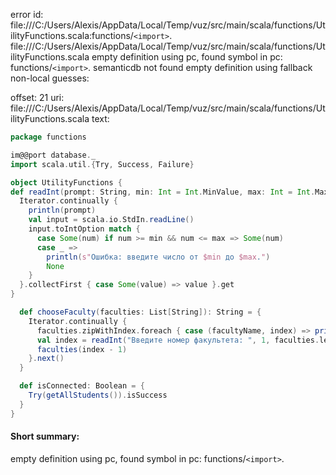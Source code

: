 error id: file:///C:/Users/Alexis/AppData/Local/Temp/vuz/src/main/scala/functions/UtilityFunctions.scala:functions/`<import>`.
file:///C:/Users/Alexis/AppData/Local/Temp/vuz/src/main/scala/functions/UtilityFunctions.scala
empty definition using pc, found symbol in pc: functions/`<import>`.
semanticdb not found
empty definition using fallback
non-local guesses:

offset: 21
uri: file:///C:/Users/Alexis/AppData/Local/Temp/vuz/src/main/scala/functions/UtilityFunctions.scala
text:
```scala
package functions

im@@port database._
import scala.util.{Try, Success, Failure}

object UtilityFunctions {
def readInt(prompt: String, min: Int = Int.MinValue, max: Int = Int.MaxValue): Int = {
  Iterator.continually {
    println(prompt)
    val input = scala.io.StdIn.readLine()
    input.toIntOption match {
      case Some(num) if num >= min && num <= max => Some(num)
      case _ =>
        println(s"Ошибка: введите число от $min до $max.")
        None
    }
  }.collectFirst { case Some(value) => value }.get
}

  def chooseFaculty(faculties: List[String]): String = {
    Iterator.continually {
      faculties.zipWithIndex.foreach { case (facultyName, index) => println(s"${index + 1}. $facultyName") }
      val index = readInt("Введите номер факультета: ", 1, faculties.length)
      faculties(index - 1)
    }.next()
  }

  def isConnected: Boolean = {
    Try(getAllStudents()).isSuccess
  }
}
```


#### Short summary: 

empty definition using pc, found symbol in pc: functions/`<import>`.